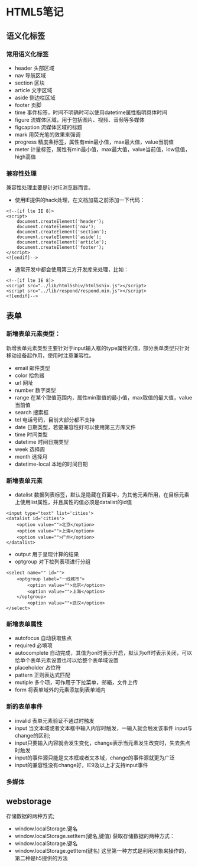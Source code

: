 # HTML5笔记
## 语义化标签
### 常用语义化标签
- header     头部区域
- nav        导航区域
- section    区块
- article    文字区域
- aside      侧边栏区域
- footer     页脚
- time       事件标签，时间不明确时可以使用datetime属性指明具体时间
- figure     流媒体区域，用于包括图片、视频、音频等多媒体
- figcaption 流媒体区域的标题
- mark       用荧光笔的效果来强调
- progress   精度条标签，属性有min最小值，max最大值，value当前值
- meter      计量标签，属性有min最小值，max最大值，value当前值，low低值，high高值

### 兼容性处理
兼容性处理主要是针对IE浏览器而言。
- 使用IE提供的hack处理，在文档加载之前添加一下代码：
~~~
<!--[if lte IE 8]>
<script>
    document.createElement('header');
    document.createElement('nav');
    document.createElement('section');
    document.createElement('aside');
    document.createElement('article');
    document.createElement('footer');
</script>
<![endif]-->
~~~
- 通常开发中都会使用第三方开发库来处理，比如：
~~~
<!--[if lte IE 8]>
<script src="../lib/html5shiv/html5shiv.js"></script>
<script src="../lib/respond/respond.min.js"></script>
<![endif]-->
~~~
## 表单

### 新增表单元素类型：
新增表单元素类型主要针对于input输入框的type属性的值，部分表单类型只针对移动设备起作用，使用时注意兼容性。
- email  邮件类型
- color  拾色器
- url    网址
- number 数字类型
- range  在某个取值范围内，属性min取值的最小值，max取值的最大值，value当前值
- search 搜索框
- tel    电话号码，目前大部分都不支持
- date   日期类型，若要兼容性好可以使用第三方库文件
- time   时间类型
- datetime 时间日期类型
- week   选择周
- month  选择月
- datetime-local 本地的时间日期

### 新增表单元素
- datalist 数据列表标签，默认是隐藏在页面中，为其他元素所用，在目标元素上使用list属性，并且属性的值必须是datalist的id值
~~~
<input type="text" list='cities'>
<datalist id='cities'>
    <option value="">北京</option>
    <option value="">上海</option>
    <option value="">广州</option>
</datalist>
~~~
- output 用于呈现计算的结果
- optgroup 对下拉列表项进行分组
~~~
<select name="" id="">
    <optgroup label="一线城市">
        <option value="">北京</option>
        <option value="">上海</option>
    </optgroup>
        <option value="">武汉</option>
</select>
~~~

### 新增表单属性
- autofocus   自动获取焦点
- required    必填项
- autocomplete 自动完成，其值为on时表示开启，默认为off时表示关闭，可以给单个表单元素设置也可以给整个表单域设置
- placeholder 占位符
- pattern     正则表达式匹配
- mutiple     多个项，可作用于下拉菜单，邮箱，文件上传
- form        将表单域外的元素添加到表单域内

### 新的表单事件
- invalid     表单元素验证不通过时触发
- input       当文本域或者文本框中输入内容时触发，一输入就会触发该事件
input与change的区别;
- input只要输入内容就会发生变化，change表示当元素发生改变时，失去焦点时触发
- input的事件源只能是文本框或者文本域，change的事件源就更为广泛
- input的兼容性没有change好，IE9及以上才支持input事件

### 多媒体

## webstorage 
存储数据的两种方式;
- window.localStorage.键名
- window.localStorage.setItem(键名,键值)
获取存储数据的两种方式：
- window.localStorage.键名
- window.localStorage.getItem(键名)
这里第一种方式是利用对象来操作的，第二种是h5提供的方法